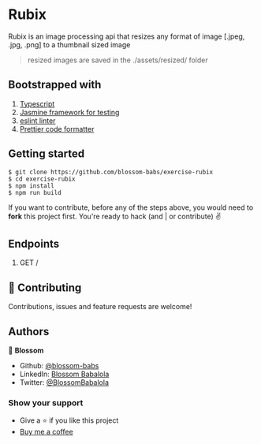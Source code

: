 # Rubix

Rubix is an image processing api that resizes any format of image [.jpeg, .jpg, .png] to a thumbnail sized image
> resized images are saved in the ./assets/resized/ folder

## Bootstrapped with
1. [Typescript](https://www.typescriptlang.org/)
2. [Jasmine framework for testing](https://jasmine.github.io/)
3. [eslint linter](https://eslint.org/)
4. [Prettier code formatter](https://prettier.io/)

## Getting started
```
$ git clone https://github.com/blossom-babs/exercise-rubix
$ cd exercise-rubix
$ npm install
$ npm run build
```
If you want to contribute, before any of the steps above, you would need to __fork__ this project first.
You're ready to hack (and | or contribute) ✌️

## Endpoints
1. GET /

## 🤝 Contributing
Contributions, issues and feature requests are welcome!

## Authors
🌸 __Blossom__
- Github: [@blossom-babs](https://github.com/blossom-babs/)
- LinkedIn: [Blossom Babalola](https://www.linkedin.com/in/blossom-babalola/)
- Twitter: [@BlossomBabalola](https://twitter.com/BlossomBabalola)

### Show your support
- Give a ⭐ if you like this project
- [Buy me a coffee](https://www.buymeacoffee.com/blossombabs)